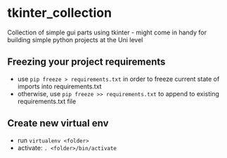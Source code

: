 # tkinter_collection

Collection of simple gui parts using tkinter - might come in handy for building simple python projects at the Uni level

## Freezing your project requirements

- use `pip freeze > requirements.txt` in order to freeze current state of imports into requirements.txt
- otherwise, use `pip freeze >> requirements.txt` to append to existing requirements.txt file

## Create new virtual env

- run `virtualenv <folder>`
- activate: `. <folder>/bin/activate`
